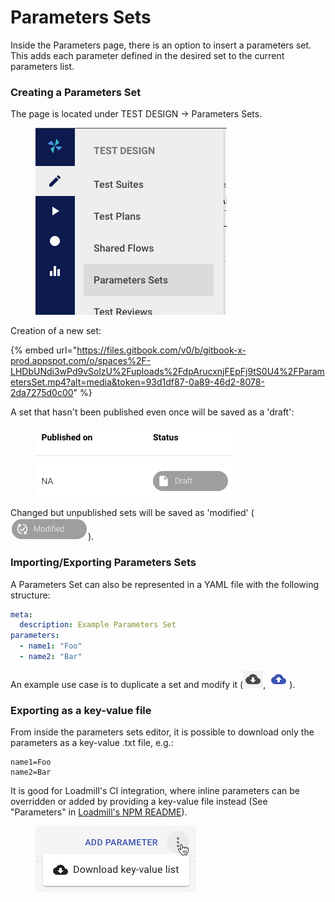 # Parameters Sets

Inside the Parameters page, there is an option to insert a parameters set. This adds each parameter defined in the desired set to the current parameters list.&#x20;

### Creating a Parameters Set

The page is located under TEST DESIGN -> Parameters Sets.

<figure><img src="../../.gitbook/assets/image (4) (1).png" alt=""><figcaption></figcaption></figure>

Creation of a new set:

{% embed url="https://files.gitbook.com/v0/b/gitbook-x-prod.appspot.com/o/spaces%2F-LHDbUNdi3wPd9vSolzU%2Fuploads%2FdpArucxnjFEpFj9tS0U4%2FParametersSet.mp4?alt=media&token=93d1df87-0a89-46d2-8078-2da7275d0c00" %}

A set that hasn't been published even once will be saved as a 'draft':

<figure><img src="../../.gitbook/assets/image (5) (1).png" alt=""><figcaption></figcaption></figure>

Changed but unpublished sets will be saved as 'modified' (<img src="../../.gitbook/assets/image (6) (1).png" alt="" data-size="original">).

### Importing/Exporting Parameters Sets

A Parameters Set can also be represented in a YAML file with the following structure:

```yaml
meta:
  description: Example Parameters Set
parameters:
  - name1: "Foo"
  - name2: "Bar"
```

An example use case is to duplicate a set and modify it (![](<../../.gitbook/assets/image (8) (1).png>), ![](<../../.gitbook/assets/image (9) (1).png>)).

### Exporting as a key-value file

From inside the parameters sets editor, it is possible to download only the parameters as a key-value .txt file, e.g.:&#x20;

```
name1=Foo
name2=Bar
```

It is good for Loadmill's CI integration, where inline parameters can be overridden or added by providing a key-value file instead (See "Parameters" in [Loadmill's NPM README](https://www.npmjs.com/package/loadmill?activeTab=readme)).

<figure><img src="../../.gitbook/assets/image (11) (1).png" alt=""><figcaption></figcaption></figure>

